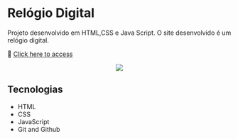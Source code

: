 # Relógio Digital

Projeto desenvolvido em HTML,CSS e Java Script. O site desenvolvido é um relógio digital.

🔗 [Click here to access](https://n4ju15.github.io/relogio_digital/)

<div align="center">
<img src="./assets/.gif">
</div>

## Tecnologias

- HTML
- CSS
- JavaScript
- Git and Github
